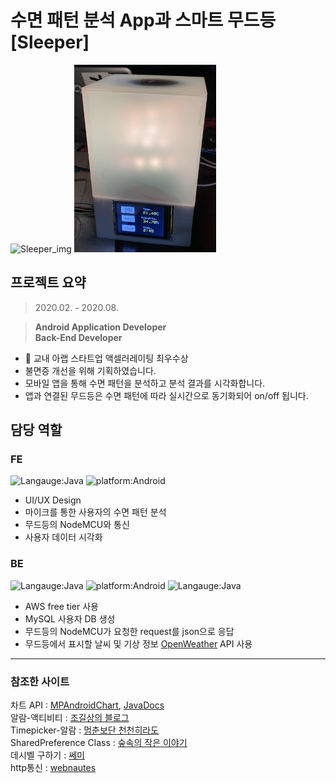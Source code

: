 # 수면 패턴 분석 App과 스마트 무드등 [Sleeper]
<img src='./2021-01-10-18-51-11.png' alt='Sleeper_img' height=300px/> <img src='./2021-01-10-18-52-36.png' alt='Sleeper_img' height=300px/>

## 프로젝트 요약
> 2020.02. - 2020.08.   

> **Android Application Developer**      
> **Back-End Developer**   
* 🏅 교내 아랩 스타트업 액셀러레이팅 최우수상
* 불면증 개선을 위해 기획하였습니다.
* 모바일 앱을 통해 수면 패턴을 분석하고 분석 결과를 시각화합니다.
* 앱과 연결된 무드등은 수면 패턴에 따라 실시간으로 동기화되어 on/off 됩니다.

## 담당 역할
### FE
![Langauge:Java](https://img.shields.io/badge/Langauge-Java-green) ![platform:Android](https://img.shields.io/badge/Platform-Android-blue)

* UI/UX Design
* 마이크를 통한 사용자의 수면 패턴 분석
* 무드등의 NodeMCU와 통신
* 사용자 데이터 시각화

### BE
![Langauge:Java](https://img.shields.io/badge/Langauge-PHP-green) ![platform:Android](https://img.shields.io/badge/Platform-AWS-blue) ![Langauge:Java](https://img.shields.io/badge/DB-MySQL-yellow)

* AWS free tier 사용
* MySQL 사용자 DB 생성
* 무드등의 NodeMCU가 요청한 request를 json으로 응답
* 무드등에서 표시할 날씨 및 기상 정보 [OpenWeather](https://openweathermap.org/api) API 사용


* * *
### 참조한 사이트
차트 API : [MPAndroidChart](https://github.com/PhilJay/MPAndroidChart), [JavaDocs](https://javadoc.jitpack.io/com/github/PhilJay/MPAndroidChart/v3.1.0/javadoc/)   
알람-액티비티 : [조길상의 블로그](https://m.blog.naver.com/PostView.nhn?blogId=jogilsang&logNo=221513058119&proxyReferer=https%3A%2F%2Fwww.google.com%2F)   
Timepicker-알람 : [멈춘보단 천천히라도](https://webnautes.tistory.com/1365)   
SharedPreference Class : [숲속의 작은 이야기](https://re-build.tistory.com/37)   
데시벨 구하기 : [쎄미](https://susemi99.tistory.com/1017)   
http통신 : [webnautes](https://webnautes.tistory.com/1189)    
